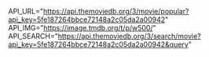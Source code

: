 API_URL="https://api.themoviedb.org/3/movie/popular?api_key=5fe187264bbce72148a2c05da2a00942"
API_IMG="https://image.tmdb.org/t/p/w500/"
API_SEARCH="https://api.themoviedb.org/3/search/movie?api_key=5fe187264bbce72148a2c05da2a00942&query"
